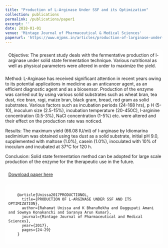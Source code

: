 ```yaml
---
title: "Production of L-Arginase Under SSF and its Optimization"
collection: publications
permalink: /publications/paper1
excerpt: ''
date: 2018-01-01
venue: 'Mintage Journal of Pharmaceutical & Medical Sciences'
paperurl: 'https://www.mjpms.in/articles/production-of-larginase-under-ssf-and-its-optimization.pdf'
---
```


<style>
  body {
    background-image: url('https://github.com/maitrey-gramo/maitrey-gramo.github.io/assets/111958072/0d639ecc-ba0b-43fc-a059-f701c14ee89a');
    background-repeat: no-repeat;
    background-attachment: fixed; 
    background-size: cover;
  }

  #rcorners {
    border-radius: 10px;
    background: rgba(255, 255, 255, 0.5);
    background-position: left top;
    background-repeat: repeat;
    padding: 10px;
  }
</style>

<p id="rcorners">Objective: The present study deals with the fermentative production of l-arginase under solid state fermentation technique. Various nutritional as well as physical parameters were altered in order to maximize the yield. 

Method: L-Arginase has received significant attention in recent years owing to its potential applications in medicine as an anticancer agent, as an efficient diagnostic agent and as a biosensor. Production of the enzyme was carried out by using various solid substrates such as wheat bran, tea dust, rice bran, ragi, maize bran, black gram, bread, red gram as solid substrates. Various factors such as incubation periods (24-168 hrs), p H (5-10), inoculum size (2.5-15%), incubation temperature (20-450C), l-arginine concentration (0.5-3%), NaCl concentration (1-5%) etc. were altered and their effect on the production rate was noticed.

Results: The maximum yield (66.08 IU/ml) of l-arginase by Idiomarina sediminium was obtained using tea dust as a solid substrate, initial pH 9.0, supplemented with maltose (1.0%), casein (1.0%), inoculated with 10% of inoculum and incubated at 37°C for 120 h. 

Conclusion: Solid state fermentation method can be adopted for large scale production of the enzyme for the therapeutic use in the future.</p>

<p id="rcorners"><a href="https://www.mjpms.in/articles/production-of-larginase-under-ssf-and-its-optimization.pdf">Download paper here</a></p>

<pre id="rcorners">
  <code>
    @article{Unissa2017PRODUCTIONOL,
      title={PRODUCTION OF L-ARGINASE UNDER SSF AND ITS OPTIMIZATION},
      author={Rahamat Unissa and K BhanuRekha and Daggupati Amani and Sowmya Konakanchi and Saranya Arun Kumar},
      journal={Mintage Journal of Pharmaceutical and Medical Sciences},
      year={2017},
      pages={24-29}
    }
  </code>
</pre>

